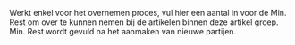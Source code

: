 Werkt enkel voor het overnemen proces, vul hier een aantal in voor de Min. Rest om over te kunnen nemen bij de artikelen binnen deze artikel groep. Min. Rest wordt gevuld na het aanmaken van nieuwe partijen.